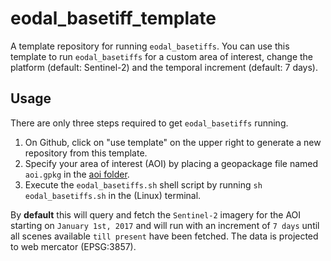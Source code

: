 # eodal_basetiff_template
A template repository for running `eodal_basetiffs`. You can use this template to run `eodal_basetiffs` for a custom area of interest, change the platform (default: Sentinel-2) and the temporal increment (default: 7 days).

## Usage
There are only three steps required to get `eodal_basetiffs` running.

1. On Github, click on "use template" on the upper right to generate a new repository from this template.
2. Specify your area of interest (AOI) by placing a geopackage file named `aoi.gpkg` in the [aoi folder](/aoi).
3. Execute the `eodal_basetiffs.sh` shell script by running `sh eodal_basetiffs.sh` in the (Linux) terminal.

By **default** this will query and fetch the `Sentinel-2` imagery for the AOI starting on `January 1st, 2017` and will run with an increment of `7 days` until all scenes available `till present` have been fetched. The data is projected to web mercator (EPSG:3857).
